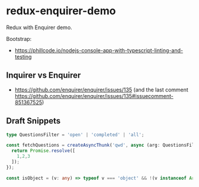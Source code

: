 # redux-enquirer-demo

Redux with Enquirer demo.

Bootstrap:

- https://phillcode.io/nodejs-console-app-with-typescript-linting-and-testing


## Inquirer vs Enquirer

- https://github.com/enquirer/enquirer/issues/135 (and the last comment https://github.com/enquirer/enquirer/issues/135#issuecomment-851367525)


## Draft Snippets

```ts
type QuestionsFilter = 'open' | 'completed' | 'all';

const fetchQuestions = createAsyncThunk('qwd', async (arg: QuestionsFilter) => {
  return Promise.resolve([
    1,2,3
  ]);
});

const isObject = (v: any) => typeof v === 'object' && !(v instanceof Array) && v !== null;
```
